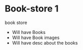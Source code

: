 # Book-store 1
book store

- Will have Books
- Will have Book images
- Will have desc about the books
